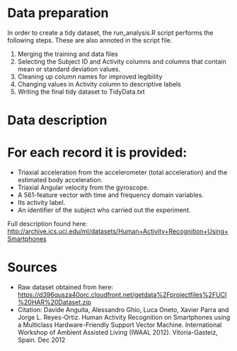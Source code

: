 # Data preparation

In order to create a tidy dataset, the run_analysis.R script performs the following steps. These are also annoted in the script file.

1) Merging the training and data files
2) Selecting the Subject ID and Activity columns and columns that contain mean or standard deviation values.
3) Cleaning up column names for improved legibility
4) Changing values in Activity column to descriptive labels
5) Writing the final tidy dataset to TidyData.txt

# Data description

For each record it is provided:
======================================

- Triaxial acceleration from the accelerometer (total acceleration) and the estimated body acceleration.
- Triaxial Angular velocity from the gyroscope. 
- A 561-feature vector with time and frequency domain variables. 
- Its activity label. 
- An identifier of the subject who carried out the experiment.

Full description found here: http://archive.ics.uci.edu/ml/datasets/Human+Activity+Recognition+Using+Smartphones

# Sources
* Raw dataset obtained from here: https://d396qusza40orc.cloudfront.net/getdata%2Fprojectfiles%2FUCI%20HAR%20Dataset.zip
* Citation: Davide Anguita, Alessandro Ghio, Luca Oneto, Xavier Parra and Jorge L. Reyes-Ortiz. Human Activity Recognition on Smartphones using a Multiclass Hardware-Friendly Support Vector Machine. International Workshop of Ambient Assisted Living (IWAAL 2012). Vitoria-Gasteiz, Spain. Dec 2012
